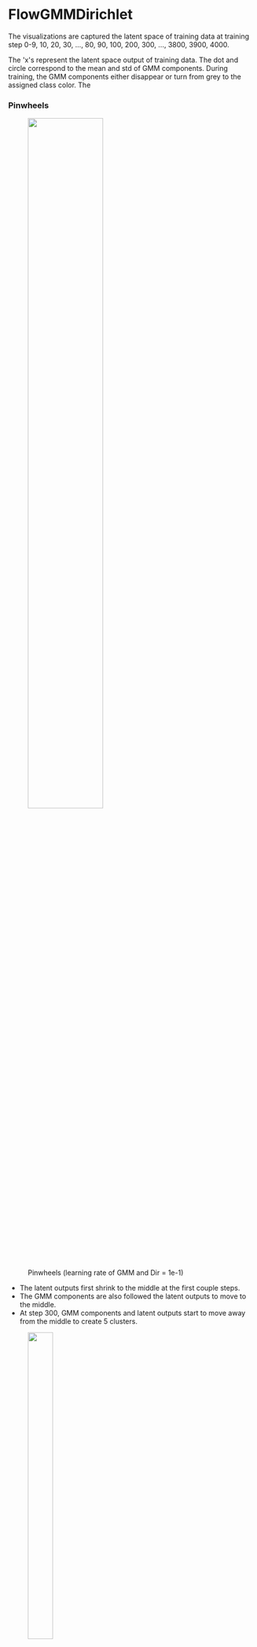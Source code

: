 # FlowGMMDirichlet

The visualizations are captured the latent space of training data at training step 0-9, 10, 20, 30, ..., 80, 90, 100, 200, 300, ..., 3800, 3900, 4000.

The 'x's represent the latent space output of training data. The dot and circle correspond to the mean and std of GMM components. During training, the GMM components either disappear or turn from grey to the assigned class color. The 

### Pinwheels

<figure>
  <img src="pinwheels_1e-1_0.gif" width="60%" height="60%">
  <figcaption> Pinwheels (learning rate of GMM and Dir = 1e-1) </figcaption>
</figure>
<ul>
  <li>The latent outputs first shrink to the middle at the first couple steps.</li>
  <li>The GMM components are also followed the latent outputs to move to the middle.</li>
  <li>At step 300, GMM components and latent outputs start to move away from the middle to create 5 clusters.</li>
</ul>

<figure>
  <div style="float:left;">
    <img src="pinwheels_1e-2_0.gif" width="40%" height="40%">
    <figcaption> Pinwheels (learning rate of GMM and Dir = 1e-2) </figcaption>
  </div>
  <div style="float:left;">
    <img src="pinwheels_1e-3_0.gif" width="40%" height="40%">
    <figcaption> Pinwheels (learning rate of GMM and Dir = 1e-3) </figcaption>
  </div>
</figure>



